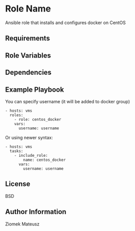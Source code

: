 Role Name
=========

Ansible role that installs and configures docker on CentOS

Requirements
------------


Role Variables
--------------


Dependencies
------------

Example Playbook
----------------

You can specify username (it will be added to docker group)

    - hosts: vms
      roles:
        - role: centos_docker
        vars:
          username: username

Or using newer syntax:

    - hosts: vms
      tasks:
        - include_role:
            name: centos_docker
          vars:
            username: username
          


License
-------

BSD

Author Information
------------------

Ziomek Mateusz
